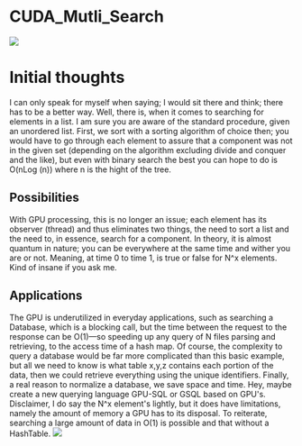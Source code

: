 # CUDA_Mutli_Search
<img src="https://fedigital.org/wp-content/uploads/2020/07/nvidia.jpg">

# Initial thoughts
I can only speak for myself when saying; I would sit there and think; there has to be a better way. Well, there is, when it comes to searching for elements in a list.  I am sure you are aware of the standard procedure, given an unordered list. First, we sort with a sorting algorithm of choice then; you would have to go through each element to assure that a component was not in the given set (depending on the algorithm excluding divide and conquer and the like), but even with binary search the best you can hope to do is O(nLog (n)) where n is the hight of the tree. 
## Possibilities
With GPU processing, this is no longer an issue; each element has its observer (thread) and thus eliminates two things, the need to sort a list and the need to, in essence, search for a component. In theory, it is almost quantum in nature; you can be everywhere at the same time and wither you are or not. Meaning, at time 0 to time 1, is true or false for N^x elements. Kind of insane if you ask me.
## Applications
The GPU is underutilized in everyday applications, such as searching a Database, which is a blocking call, but the time between the request to the response can be O(1)—so speeding up any query of N files parsing and retrieving, to the access time of a hash map. Of course, the complexity to query a database would be far more complicated than this basic example, but all we need to know is what table x,y,z contains each portion of the data, then we could retrieve everything using the unique identifiers. Finally, a real reason to normalize a database, we save space and time. Hey, maybe create a new querying language GPU-SQL or GSQL  based on GPU's. 
Disclaimer, I do say the N^x element's lightly, but it does have limitations, namely the amount of memory a GPU has to its disposal. To reiterate, searching a large amount of data in O(1) is possible and that without a HashTable.
<img src="https://fedigital.org/wp-content/uploads/2020/07/NVIDIA.png">

